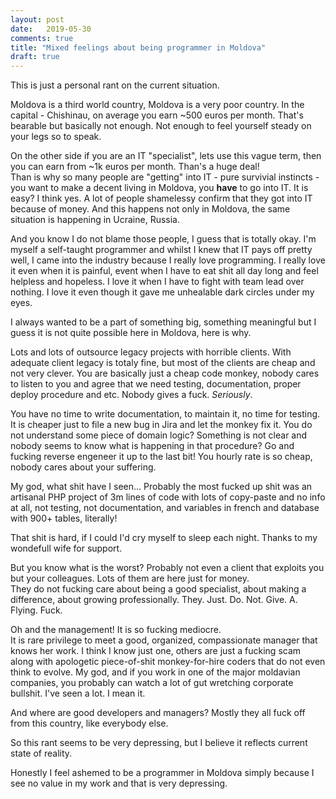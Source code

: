 ```yaml
---
layout: post
date:   2019-05-30
comments: true
title: "Mixed feelings about being programmer in Moldova"
draft: true
---
```


This is just a personal rant on the current situation.  

Moldova is a third world country, Moldova is a very poor country. In the capital - Chishinau, on average you earn ~500 euros per month. That's bearable but basically not enough. Not enough to feel yourself steady on your legs so to speak.  

On the other side if you are an IT "specialist", lets use this vague term, then you can earn from ~1k euros per month. Than's a huge deal!  
Than is why so many people are "getting" into IT - pure survivial instincts - you want to make a decent living in Moldova, you **have** to go into IT. It is easy? I think yes. A lot of people shamelessy confirm that they got into IT because of money. And this happens not only in Moldova, the same situation is happening in Ucraine, Russia.

And you know I do not blame those people, I guess that is totally okay. I'm myself a self-taught programmer and whilst I knew that IT pays off pretty well, I came into the industry because I really love programming. I really love it even when it is painful, event when I have to eat shit all day long and feel helpless and hopeless. I love it when I have to fight with team lead over nothing. I love it even though it gave me unhealable dark circles under my eyes.  

I always wanted to be a part of something big, something meaningful but I guess it is not quite possible here in Moldova, here is why.  

Lots and lots of outsource legacy projects with horrible clients. With adequate client legacy is totaly fine, but most of the clients are cheap and not very clever. You are basically just a cheap code monkey, nobody cares to listen to you and agree that we need testing, documentation, proper deploy procedure and etc. Nobody gives a fuck. *Seriously*.  

You have no time to write documentation, to maintain it, no time for testing. It is cheaper just to file a new bug in Jira and let the monkey fix it. You do not understand some piece of domain logic? Something is not clear and nobody seems to know what is happening in that procedure? Go and fucking reverse engeneer it up to the last bit! You hourly rate is so cheap, nobody cares about your suffering.  

My god, what shit have I seen... Probably the most fucked up shit was an artisanal PHP project of 3m lines of code with lots of copy-paste and no info at all, not testing, not documentation, and variables in french and database with 900+ tables, literally!   

That shit is hard, if I could I'd cry myself to sleep each night. Thanks to my wondefull wife for support.  

But you know what is the worst? Probably not even a client that exploits you but your colleagues. Lots of them are here just for money.  
They do not fucking care about being a good specialist, about making a difference, about growing professionally. They. Just. Do. Not. Give. A. Flying. Fuck.  

Oh and the management! It is so fucking mediocre.  
It is rare privilege to meet a good, organized, compassionate manager that knows her work. I think I know just one, others are just a fucking scam along with apologetic piece-of-shit monkey-for-hire coders that do not even think to evolve. My god, and if you work in one of the major moldavian companies, you probably can watch a lot of gut wretching corporate bullshit. I've seen a lot. I mean it.  

And where are good developers and managers? Mostly they all fuck off from this country, like everybody else.  

So this rant seems to be very depressing, but I believe it reflects current state of reality.

Honestly I feel ashemed to be a programmer in Moldova simply because I see no value in my work and that is very depressing.


